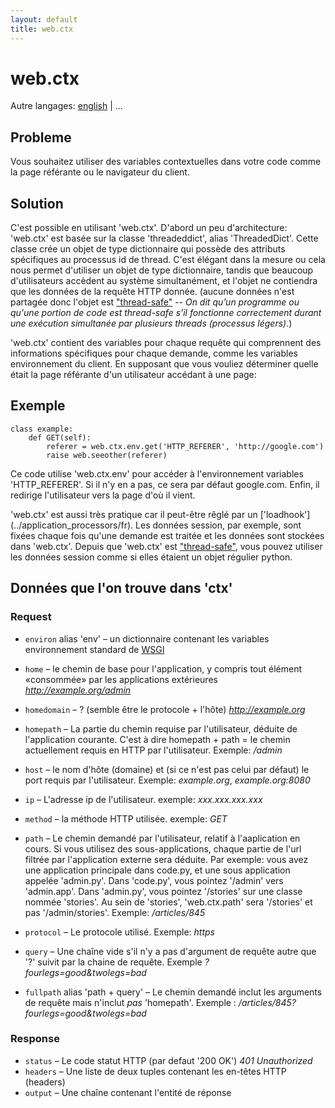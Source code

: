 ```yaml
---
layout: default
title: web.ctx
---
```


# web.ctx

Autre langages: [english](/../ctx) | ...

Probleme
-------

Vous souhaitez utiliser des variables contextuelles dans votre code comme la page référante ou le navigateur du client.

Solution
--------

C'est possible en utilisant 'web.ctx'. D'abord un peu d'architecture: 'web.ctx' est basée sur la classe 'threadeddict', alias 'ThreadedDict'. Cette classe crée un objet de type dictionnaire qui possède des attributs spécifiques au processus id de thread. C'est élégant dans la mesure ou cela nous permet d'utiliser un objet de type dictionnaire, tandis que beaucoup d'utilisateurs accèdent au système simultanément, et l'objet ne contiendra que les données de la requête HTTP donnée. (aucune données n'est partagée donc l'objet est ["thread-safe"](http://fr.wikipedia.org/wiki/Threadsafe) -- _On dit qu’un programme ou qu'une portion de code est thread-safe s’il fonctionne correctement durant une exécution simultanée par plusieurs threads (processus légers)_.)

'web.ctx' contient des variables pour chaque requête qui comprennent des informations spécifiques pour chaque demande, comme les variables environnement du client. En supposant que vous vouliez déterminer quelle était la page référante d'un utilisateur accédant à une page:

Exemple
-------

    class example:
        def GET(self):
            referer = web.ctx.env.get('HTTP_REFERER', 'http://google.com')
            raise web.seeother(referer)

Ce code utilise 'web.ctx.env' pour accéder à l'environnement variables 'HTTP_REFERER'. Si il n'y en a pas, ce sera par défaut google.com. Enfin, il redirige l'utilisateur vers la page d'où il vient.

'web.ctx' est aussi très pratique car il peut-être rêglé par un ['loadhook'] (../application_processors/fr). Les données session, par exemple, sont fixées chaque fois qu'une demande est traitée et les données sont stockées dans 'web.ctx'. Depuis que 'web.ctx' est ["thread-safe"](http://fr.wikipedia.org/wiki/Threadsafe), vous pouvez utiliser les données session comme si elles étaient un objet régulier python.

Données que l'on trouve dans 'ctx'
-------------------

### Request ###
*   `environ` alias 'env' &ndash; un dictionnaire contenant les variables environnement standard de [WSGI](http://www.python.org/dev/peps/pep-0333/#environ-variables)
*   `home` &ndash; le chemin de base pour l'application, y compris tout élément «consommée» par les applications extérieures *http://example.org/admin*
*   `homedomain` &ndash; ? (semble être le protocole + l'hôte) *http://example.org*
*   `homepath` &ndash; La partie du chemin requise par l'utilisateur, déduite de l'application courante. C'est à dire homepath + path = le chemin actuellement requis en HTTP par l'utilisateur. Exemple: */admin*

*   `host` &ndash; le nom d'hôte (domaine) et (si ce n'est pas celui par défaut) le port requis par l'utilisateur. Exemple: *example.org*, *example.org:8080*
*   `ip` &ndash; L'adresse ip de l'utilisateur. exemple: *xxx.xxx.xxx.xxx*
*   `method` &ndash; la méthode HTTP utilisée. exemple: *GET*
*   `path` &ndash; Le chemin demandé par l'utilisateur, relatif à l'aaplication en cours. Si vous utilisez des sous-applications, chaque partie de l'url filtrée par l'application externe sera déduite. Par exemple: vous avez une application principale dans code.py, et une sous application appelée 'admin.py'. Dans 'code.py', vous pointez '/admin' vers 'admin.app'. Dans 'admin.py', vous pointez '/stories' sur une classe nommée 'stories'. Au sein de 'stories', 'web.ctx.path' sera '/stories' et pas '/admin/stories'. Exemple: */articles/845*
*   `protocol` &ndash; Le protocole utilisé. Exemple:  *https*
*   `query` &ndash; Une chaîne vide s'il n'y a pas d'argument de requête autre que '?' suivit par la chaine de requête. Exemple *?fourlegs=good&twolegs=bad*
*   `fullpath` alias 'path + query' &ndash; Le chemin demandé inclut les arguments de requête mais n'inclut *pas* 'homepath'. Exemple : */articles/845?fourlegs=good&twolegs=bad*

### Response ###
*   `status` &ndash; Le code statut HTTP (par defaut '200 OK') *401 Unauthorized*
*   `headers` &ndash; Une liste de deux tuples contenant les en-têtes HTTP (headers)
*   `output` &ndash; Une chaîne contenant l'entité de réponse
